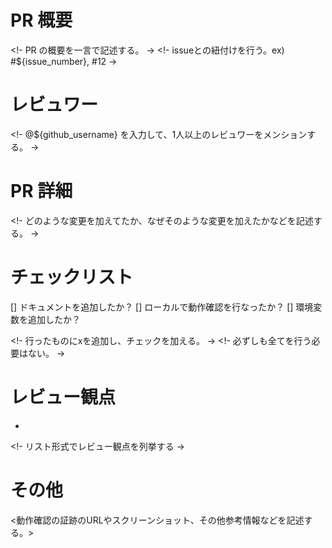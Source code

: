 # PR 概要

<!- PR の概要を一言で記述する。 ->
<!- issueとの紐付けを行う。ex) #${issue_number}, #12 ->

# レビュワー

<!- @${github_username} を入力して、1人以上のレビュワーをメンションする。 ->

# PR 詳細

<!- どのような変更を加えてたか、なぜそのような変更を加えたかなどを記述する。 ->

# チェックリスト
[] ドキュメントを追加したか？
[] ローカルで動作確認を行なったか？
[] 環境変数を追加したか？

<!- 行ったものにxを追加し、チェックを加える。 ->
<!- 必ずしも全てを行う必要はない。 ->

# レビュー観点
- 
<!- リスト形式でレビュー観点を列挙する ->

# その他

<動作確認の証跡のURLやスクリーンショット、その他参考情報などを記述する。>
